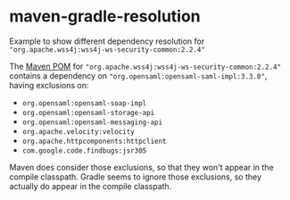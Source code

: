 # maven-gradle-resolution

Example to show different dependency resolution for `"org.apache.wss4j:wss4j-ws-security-common:2.2.4"`

The [Maven POM](https://github.com/apache/ws-wss4j/blob/wss4j-2.2.4/ws-security-common/pom.xml#L109) for `"org.apache.wss4j:wss4j-ws-security-common:2.2.4"`
contains a dependency on `"org.opensaml:opensaml-saml-impl:3.3.0"`, having exclusions on:

- `org.opensaml:opensaml-soap-impl`
- `org.opensaml:opensaml-storage-api`
- `org.opensaml:opensaml-messaging-api`
- `org.apache.velocity:velocity`
- `org.apache.httpcomponents:httpclient`
- `com.google.code.findbugs:jsr305`

Maven does consider those exclusions, so that they won't appear in the compile classpath.
Gradle seems to ignore those exclusions, so they actually do appear in the compile classpath.
